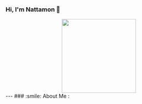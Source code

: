 ### Hi, I'm Nattamon 🔎

<div id="header" align="center">
  <img src="https://media.giphy.com/media/v1.Y2lkPTc5MGI3NjExdWtoamtvdXI5eDljZ3VqNTB6aTZ3NmtpYXZvdHBrYXJzbmt3MXloayZlcD12MV9pbnRlcm5hbF9naWZfYnlfaWQmY3Q9Zw/Tz30dcgKE3GCTYpxol/giphy.gif" width="200"/>
</div>
---
### :smile: About Me :



<!--
**Nattamon-ch/Nattamon-ch** is a ✨ _special_ ✨ repository because its `README.md` (this file) appears on your GitHub profile.

Here are some ideas to get you started:

- 🔭 I’m currently working on ...
- 🌱 I’m currently learning ...
- 👯 I’m looking to collaborate on ...
- 🤔 I’m looking for help with ...
- 💬 Ask me about ...
- 📫 How to reach me: ...
- 😄 Pronouns: ...
- ⚡ Fun fact: ...
-->
